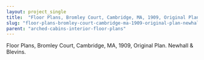 ```yaml
---
layout: project_single
title:  "Floor Plans, Bromley Court, Cambridge, MA, 1909, Original Plan. Newhall & Blevins."
slug: "floor-plans-bromley-court-cambridge-ma-1909-original-plan-newhall-blevins"
parent: "arched-cabins-interior-floor-plans"
---
```

Floor Plans, Bromley Court, Cambridge, MA, 1909, Original Plan. Newhall & Blevins.
